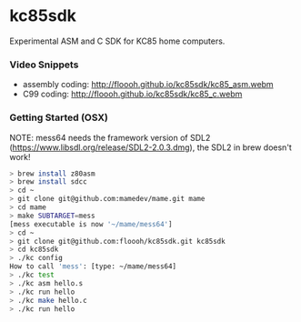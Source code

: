 kc85sdk
=======

Experimental ASM and C SDK for KC85 home computers.

### Video Snippets

* assembly coding: http://floooh.github.io/kc85sdk/kc85_asm.webm
* C99 coding: http://floooh.github.io/kc85sdk/kc85_c.webm

### Getting Started (OSX)

NOTE: mess64 needs the framework version of SDL2 (https://www.libsdl.org/release/SDL2-2.0.3.dmg), the SDL2 in brew doesn't work!

```bash
> brew install z80asm
> brew install sdcc
> cd ~
> git clone git@github.com:mamedev/mame.git mame
> cd mame
> make SUBTARGET=mess
[mess executable is now '~/mame/mess64']
> cd ~
> git clone git@github.com:floooh/kc85sdk.git kc85sdk
> cd kc85sdk
> ./kc config
How to call 'mess': [type: ~/mame/mess64]
> ./kc test
> ./kc asm hello.s
> ./kc run hello
> ./kc make hello.c
> ./kc run hello
```
